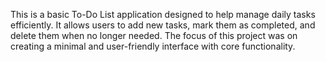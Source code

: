 This is a basic To-Do List application designed to help manage daily tasks efficiently. It allows users to add new tasks, mark them as completed, and delete them when no longer needed. The focus of this project was on creating a minimal and user-friendly interface with core functionality.
